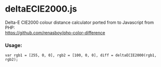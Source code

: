 # deltaECIE2000.js
Delta-E CIE2000 colour distance calculator ported from to Javascript from PHP:  
https://github.com/renasboy/php-color-difference

### Usage:
`var rgb1 = [255, 0, 0],
    rgb2 = [100, 0, 0],
    diff = deltaECIE2000(rgb1, rgb2);`
